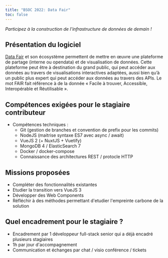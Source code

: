 ```yaml
---
title: "BSOC 2022: Data Fair"
toc: false
---
```


*Participez à la construction de l'infrastructure de données de demain !*

## Présentation du logiciel

[Data Fair](https://data-fair.github.io/3/) et son écosystème permettent de mettre en œuvre une plateforme de partage (interne ou opendata) et de visualisation de données. Cette plateforme peut être à destination du grand public, qui peut accéder aux données au travers de visualisations interactives adaptées, aussi bien qu’à un public plus expert qui peut accéder aux données au travers des APIs. Le mot FAIR fait référence à de la donnée « Facile à trouver, Accessible, Interopérable et Réutilisable ».

## Compétences exigées pour le stagiaire contributeur

- Compétences techniques :
  - Git (gestion de branches et convention de prefix pour les commits)
  - NodeJS (maitrise syntaxe ES7 avec async / await)
  - VueJS 2 (+ NuxtJS + Vuetify)
  - MongoDB 4 / ElasticSearch 7
  - Docker / docker-compose
  - Connaissance des architectures REST / protocle HTTP

## Missions proposées

- Compléter des fonctionnalités existantes
- Etudier la transition vers VueJS 3
- Développer des Web Components
- Réfléchir à des méthodes permettant d'etudier l'empreinte carbone de la solution

## Quel encadrement pour le stagiaire ?

- Encadrement par 1 développeur full-stack senior qui a déjà encadré plusieurs stagiaires
- 1h par jour d'accompagnement
- Communication et échanges par chat / visio conférence / tickets
